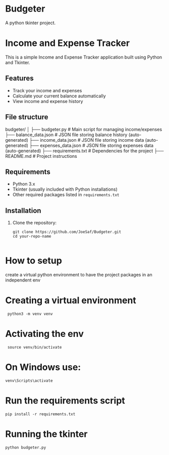 # Budgeter
A python tkinter project.

# Income and Expense Tracker

This is a simple Income and Expense Tracker application built using Python and Tkinter.

## Features
- Track your income and expenses
- Calculate your current balance automatically
- View income and expense history

## File structure

budgeter/
│
├── budgeter.py           # Main script for managing income/expenses
├── balance_data.json     # JSON file storing balance history (auto-generated)
├── income_data.json      # JSON file storing income data (auto-generated)
├── expenses_data.json    # JSON file storing expenses data (auto-generated)
├── requirements.txt      # Dependencies for the project
├── README.md             # Project instructions

## Requirements

- Python 3.x
- Tkinter (usually included with Python installations)
- Other required packages listed in `requirements.txt`

## Installation

1. Clone the repository:

   ```
   git clone https://github.com/JoeSaf/Budgeter.git
   cd your-repo-name


# How to setup
 create a virtual python environment to have the project packages in an independent env
 # Creating a virtual environment
``` 
 python3 -m venv venv
```
# Activating the env
```
 source venv/bin/activate 
``` 
# On Windows use:
```
venv\Scripts\activate
```

# Run the requirements script
```
pip install -r requirements.txt

```

# Running the tkinter
```
python budgeter.py

```
